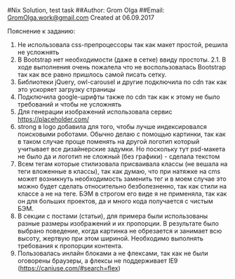#Nix Solution, test task
##Author: Grom Olga 
##Email: GromOlga.work@gmail.com
Created at 06.09.2017

Пояснение к заданию:
1. Не использовала css-препроцессоры так как макет простой, решила не усложнять
2. В Bootstrap нет необходимости (даже в сетке) ввиду простоты.
2.1. В ходе выполнения очень пожалела что не воспользовалась Bootstrap так как все равно пришлось самой писать 
сетку.
3. Библиотеки jQuery, owl-carousel и другие подключила по cdn так как это ускоряет загрузку страницы
4. Подключила google-шрифты также по cdn так как к этому не было требований и чтобы не усложнять
5. Для генерации изображений использовала сервис https://placeholder.com/
6. strong в logo добавила для того, чтобы лучше индексировался поисковыми роботами. Обычно делаю с помощью картинки,
так как в таком случае проще поменять на другой логотип который учитывает все дизайнерские задумки.
Но поскольку тут psd-макета не было да и логотип не сложный (без графики) - сделала текстом
7. Всем тегам которые стилизовала присваивала классы (не вешала на теги вложенные в классы), так как 
думаю, что при натяжке на cms может возникнуть необходимость заменить тег и в моем случае это можно будет сделать
относительно безболезненно, так как стили на классе а не на теге. БЭМ в строгом его виде я не применяла,
так как он для больших проектов, да и много кода получается с чистым БЭМ.
8. В секции с постами (статьи), для примера были использованы разные размеры изображений и их пропорции. 
В результате было выбрано поведение, когда картинка не обрезается и занимает всю высоту, жертвую при этом шириной. 
Необходимо выполнять требования к пропорции контента.
9. Пользовалась инлайн блоками а не флексами, так как не были оговорены браузеры, а флексы не поддерживает IE9
(https://caniuse.com/#search=flex)


